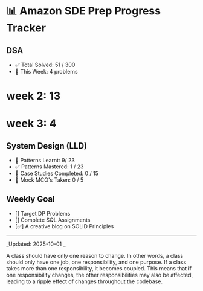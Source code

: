 #  📊  Amazon SDE Prep Progress Tracker

## DSA
- ✅ Total Solved: 51 / 300
- 🔄 This Week: 4 problems

# week 2: 13
# week 3: 4

## System Design (LLD)
- 🔄 Patterns Learnt: 9/ 23
- ✅ Patterns Mastered: 1 / 23
- 🔄 Case Studies Completed: 0 / 15
- 🏹 Mock MCQ's Taken: 0 / 5

## Weekly Goal
- [] Target DP Problems 
- [] Complete SQL Assignments
- [✅] A creative blog on SOLID Principles

---
_Updated: 2025-10-01 _



A class should have only one reason to change. In other words, a class should only have one job, one responsibility, and one purpose. If a class takes more than one responsibility, it becomes coupled. This means that if one responsibility changes, the other responsibilities may also be affected, leading to a ripple effect of changes throughout the codebase.